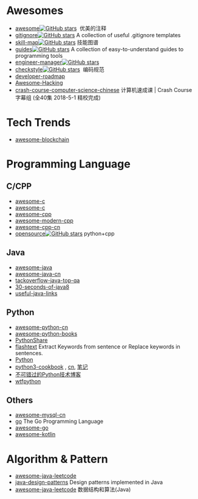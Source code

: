 

# Awesomes

- [awesome](https://github.com/sindresorhus/awesome)[![GitHub stars](https://img.shields.io/github/stars/sindresorhus/awesome.svg?style=social&label=Star)](https://github.com/sindresorhus/awesome)  优美的注释
- [gitignore](https://github.com/github/gitignore)[![GitHub stars](https://img.shields.io/github/stars/github/gitignore.svg?style=social&label=Star)](https://github.com/github/gitignore) A collection of useful .gitignore templates
- [skill-map](https://github.com/TeamStuQ/skill-map)[![GitHub stars](https://img.shields.io/github/stars/TeamStuQ/skill-map.svg?style=social&label=Star)](https://github.com/TeamStuQ/skill-map) 技能图谱
- [guides](https://github.com/freeCodeCamp/guides)[![GitHub stars](https://img.shields.io/github/stars/freeCodeCamp/guides.svg?style=social&label=Star)](https://github.com/freeCodeCamp/guides) A collection of easy-to-understand guides to programming tools 
- [engineer-manager](https://github.com/ryanburgess/engineer-manager)[![GitHub stars](https://img.shields.io/github/stars/ryanburgess/engineer-manager.svg?style=social&label=Star)](https://github.com/ryanburgess/engineer-manager) 
- [checkstyle](https://github.com/checkstyle/checkstyle)[![GitHub stars](https://img.shields.io/github/stars/checkstyle/checkstyle.svg?style=social&label=Star)](https://github.com/checkstyle/checkstyle)  编码规范
- [developer-roadmap](https://github.com/kamranahmedse/developer-roadmap)
- [Awesome-Hacking](https://github.com/Hack-with-Github/Awesome-Hacking)
- [crash-course-computer-science-chinese](https://github.com/1c7/crash-course-computer-science-chinese) 计算机速成课 | Crash Course 字幕组 (全40集 2018-5-1 精校完成) 

# Tech Trends

- [awesome-blockchain](https://github.com/chaozh/awesome-blockchain)

# Programming Language

## C/CPP
- [awesome-c](https://github.com/kozross/awesome-c)
- [awesome-c](https://github.com/aleksandar-todorovic/awesome-c)
- [awesome-cpp](https://github.com/fffaraz/awesome-cpp)
- [awesome-modern-cpp](https://github.com/rigtorp/awesome-modern-cpp)
- [awesome-cpp-cn](https://github.com/jobbole/awesome-cpp-cn)
- [opensource](https://github.com/programthink/opensource)[![GitHub stars](https://img.shields.io/github/stars/programthink/opensource.svg?style=social&label=Star)](https://github.com/programthink/opensource) python+cpp

## Java   
- [awesome-java](https://github.com/akullpp/awesome-java)
- [awesome-java-cn](https://github.com/jobbole/awesome-java-cn)
- [tackoverflow-java-top-qa](https://github.com/giantray/stackoverflow-java-top-qa)
- [30-seconds-of-java8](https://github.com/biezhi/30-seconds-of-java8)
- [useful-java-links](https://github.com/Vedenin/useful-java-links)

## Python   
- [awesome-python-cn](https://github.com/jobbole/awesome-python-cn)
- [awesome-python-books](https://github.com/jobbole/awesome-python-books)
- [PythonShare](https://github.com/Yixiaohan/codeparkshare)
- [flashtext](https://github.com/vi3k6i5/flashtext)  Extract Keywords from sentence or Replace keywords in sentences.   
- [Python](https://github.com/skyseraph/Soft-Tools/blob/master/docs/Python.md)
- [python3-cookbook](https://github.com/yidao620c/python3-cookbook)  , [cn](http://python3-cookbook.readthedocs.io/zh_CN/latest/), [笔记](https://www.gitbook.com/book/l1nwatch/python-cookbook/details)
- [不可错过的Python技术博客](http://www.dongwm.com/archives/不可错过的Python技术博客/)
- [wtfpython](https://github.com/satwikkansal/wtfpython)

## Others   
- [awesome-mysql-cn](https://github.com/jobbole/awesome-mysql-cn) 
- [go](https://github.com/golang/go) The Go Programming Language
- [awesome-go](https://github.com/avelino/awesome-go)
- [awesome-kotlin](https://github.com/KotlinBy/awesome-kotlin)

# Algorithm & Pattern
- [awesome-java-leetcode](https://github.com/Blankj/awesome-java-leetcode)
- [java-design-patterns](https://github.com/iluwatar/java-design-patterns) Design patterns implemented in Java 
- [awesome-java-leetcode](https://github.com/Blankj/awesome-java-leetcode)  数据结构和算法(Java)
